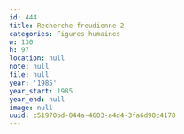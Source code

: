 ```yaml
---
id: 444
title: Recherche freudienne 2
categories: Figures humaines
w: 130
h: 97
location: null
note: null
file: null
year: '1985'
year_start: 1985
year_end: null
image: null
uuid: c51970bd-044a-4603-a4d4-3fa6d90c4178
---
```


